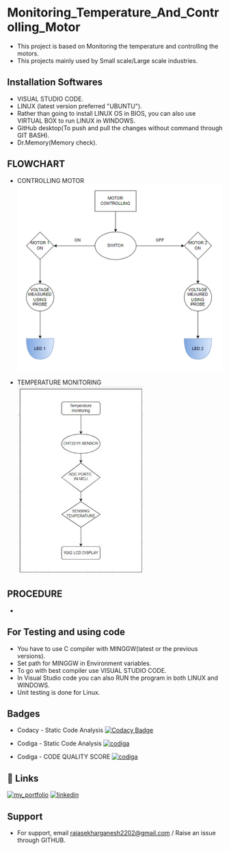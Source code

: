 # Monitoring_Temperature_And_Controlling_Motor


*   This project is based on Monitoring the temperature and controlling the motors.
*   This projects mainly used by Small scale/Large scale industries.


## Installation Softwares

*   VISUAL STUDIO CODE.
*   LINUX (latest version preferred "UBUNTU").
*   Rather than going to install LINUX OS in BIOS, you can also use VIRTUAL BOX to run LINUX in WINDOWS.
*   GitHub desktop(To push and pull the changes without command through GIT BASH).
*   Dr.Memory(Memory check).

## FLOWCHART

* CONTROLLING MOTOR
![MOTOR_CONTROL](https://github.com/Rajasekhar22/image/blob/main/2022-04-23-12-19-26.png)

* TEMPERATURE MONITORING
![MONITOR_TEMPERATURE](https://github.com/Rajasekhar22/image/blob/main/TEMP.jpeg)


## PROCEDURE

*   


## For Testing and using code

* You have to use C compiler with MINGGW(latest or the previous versions).
* Set path for MINGGW in Environment variables.
* To go with best compiler use VISUAL STUDIO CODE.
* In Visual Studio code you can also RUN the program in both LINUX and WINDOWS.
* Unit testing is done for Linux.

## Badges 
* Codacy - Static Code Analysis
[![Codacy Badge](https://app.codacy.com/project/badge/Grade/2c73efbf9ec24ad1868e452829cbfca9)](https://www.codacy.com/gh/Rajasekhar22/M2_Monitoring_Temperature_And_Controlling_Motor/dashboard?utm_source=github.com&amp;utm_medium=referral&amp;utm_content=Rajasekhar22/M2_Monitoring_Temperature_And_Controlling_Motor&amp;utm_campaign=Badge_Grade)

* Codiga - Static Code Analysis
[![codiga](https://img.shields.io/badge/CODIGA_GRADE-A-green.svg)](https://api.codiga.io/project/33070/status/svg)

* Codiga - CODE QUALITY SCORE
[![codiga](https://img.shields.io/badge/CODIGA_QUALITY_SCORE-100-green.svg)](https://api.codiga.io/project/33070/score/svg)

## 🔗 Links
[![my_portfolio](https://img.shields.io/badge/my_portfolio-000?style=for-the-badge&logo=ko-fi&logoColor=white)](https://github.com/Rajasekhar22)
[![linkedin](https://img.shields.io/badge/linkedin-0A66C2?style=for-the-badge&logo=linkedin&logoColor=white)](www.linkedin.com/in/bammidi-rajasekhar-2a58651b6)

## Support

*   For support, email rajasekharganesh2202@gmail.com / Raise an issue through GITHUB.


